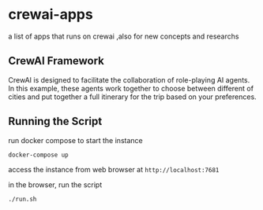 # crewai-apps
a list of apps that runs on crewai ,also for new concepts and researchs 

## CrewAI Framework
CrewAI is designed to facilitate the collaboration of role-playing AI agents. In this example, these agents work together to choose between different of cities and put together a full itinerary for the trip based on your preferences.

## Running the Script
run docker compose to start the instance 
```bash
docker-compose up
```
access the instance from web browser at `http://localhost:7681`

in the browser, run the script 
```bash 
./run.sh
```
